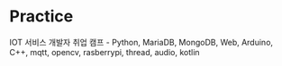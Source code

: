 # Practice
IOT 서비스 개발자 취업 캠프 - Python, MariaDB, MongoDB, Web, Arduino, C++, mqtt, opencv, rasberrypi, thread, audio, kotlin
